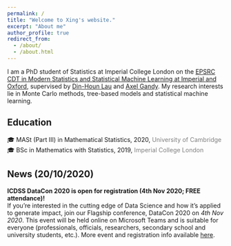 ```yaml
---
permalink: /
title: "Welcome to Xing's website."
excerpt: "About me"
author_profile: true
redirect_from: 
  - /about/
  - /about.html
---
```


I am a PhD student of Statistics at Imperial College London on the [EPSRC CDT in Modern Statistics and Statistical Machine Learning at Imperial and Oxford](https://statml.io/), supervised by [Din-Houn Lau](http://wwwf.imperial.ac.uk/~fdl06/) and [Axel Gandy](https://wwwf.imperial.ac.uk/~agandy/). My research interests lie in Monte Carlo methods, tree-based models and statistical machine learning.


## Education
:mortar_board: MASt (Part III) in Mathematical Statistics, 2020, <span style="color:grey">University of Cambridge</span> \
:mortar_board: BSc in Mathematics with Statistics, 2019, <span style="color:grey">Imperial College London</span>


## News (20/10/2020)
**ICDSS DataCon 2020 is open for registration (4th Nov 2020; FREE attendance)!** \
If you’re interested in the cutting edge of Data Science and how it’s applied to generate impact, join our Flagship conference, DataCon 2020 on *4th Nov 2020*. This event will be held online on Microsoft Teams and is suitable for everyone (professionals, officials, researchers, secondary school and university students, etc.). More event and registration info available [here](https://www.imperial.ac.uk/events/125810/datacon-sustainable-recovery-with-data-science/).

